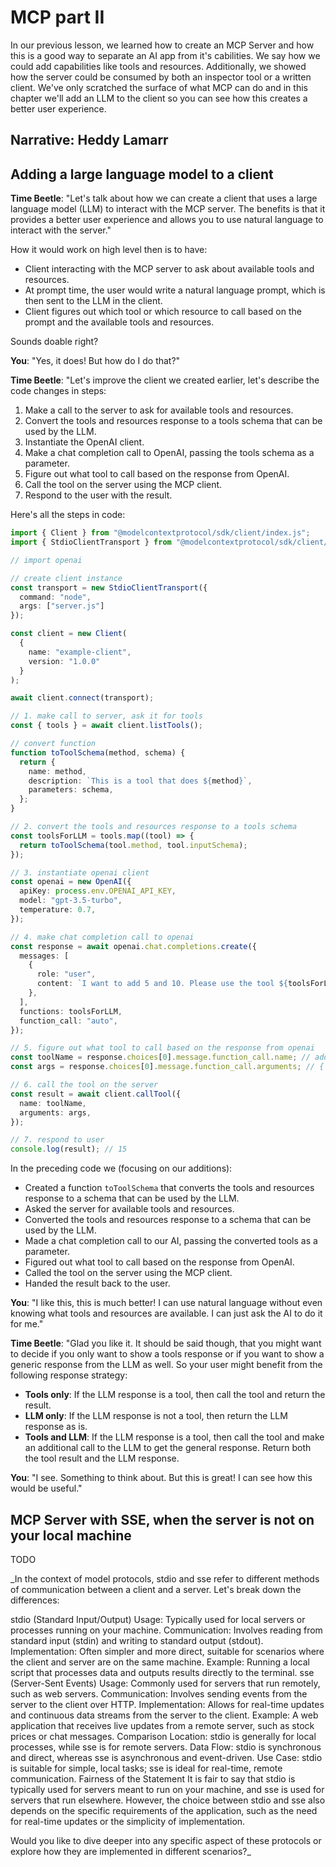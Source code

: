 # MCP part II

In our previous lesson, we learned how to create an MCP Server and how this is a good way to separate an AI app from it's cabilities. We say how we could add capabilities like tools and resources. Additionally, we showed how the server could be consumed by both an inspector tool or a written client. We've only scratched the surface of what MCP can do and in this chapter we'll add an LLM to the client so you can see how this creates a better user experience.

## Narrative: Heddy Lamarr

## Adding a large language model to a client

**Time Beetle**: "Let's talk about how we can create a client that uses a large language model (LLM) to interact with the MCP server. The benefits is that it provides a better user experience and allows you to use natural language to interact with the server."

How it would work on high level then is to have:

- Client interacting with the MCP server to ask about available tools and resources.
- At prompt time, the user would write a natural language prompt, which is then sent to the LLM in the client.
- Client figures out which tool or which resource to call based on the prompt and the available tools and resources.

Sounds doable right?

**You**: "Yes, it does! But how do I do that?"

**Time Beetle**: "Let's improve the client we created earlier, let's describe the code changes in steps:

1. Make a call to the server to ask for available tools and resources.
2. Convert the tools and resources response to a tools schema that can be used by the LLM.
3. Instantiate the OpenAI client.
4. Make a chat completion call to OpenAI, passing the tools schema as a parameter.
5. Figure out what tool to call based on the response from OpenAI.
6. Call the tool on the server using the MCP client.
7. Respond to the user with the result.

Here's all the steps in code:

```typescript
import { Client } from "@modelcontextprotocol/sdk/client/index.js";
import { StdioClientTransport } from "@modelcontextprotocol/sdk/client/stdio.js";

// import openai

// create client instance
const transport = new StdioClientTransport({
  command: "node",
  args: ["server.js"]
});

const client = new Client(
  {
    name: "example-client",
    version: "1.0.0"
  }
);

await client.connect(transport);

// 1. make call to server, ask it for tools
const { tools } = await client.listTools();

// convert function
function toToolSchema(method, schema) {
  return {
    name: method,
    description: `This is a tool that does ${method}`,
    parameters: schema,
  };
}

// 2. convert the tools and resources response to a tools schema
const toolsForLLM = tools.map((tool) => {
  return toToolSchema(tool.method, tool.inputSchema);
});

// 3. instantiate openai client
const openai = new OpenAI({
  apiKey: process.env.OPENAI_API_KEY,
  model: "gpt-3.5-turbo",
  temperature: 0.7,
});

// 4. make chat completion call to openai
const response = await openai.chat.completions.create({
  messages: [
    {
      role: "user",
      content: `I want to add 5 and 10. Please use the tool ${toolsForLLM}`,
    },
  ],
  functions: toolsForLLM,
  function_call: "auto",
});

// 5. figure out what tool to call based on the response from openai
const toolName = response.choices[0].message.function_call.name; // add
const args = response.choices[0].message.function_call.arguments; // { a: 5, b: 10 }

// 6. call the tool on the server
const result = await client.callTool({
  name: toolName,
  arguments: args,
});

// 7. respond to user
console.log(result); // 15
```

In the preceding code we (focusing on our additions):

- Created a function `toToolSchema` that converts the tools and resources response to a schema that can be used by the LLM.
- Asked the server for available tools and resources.
- Converted the tools and resources response to a schema that can be used by the LLM.
- Made a chat completion call to our AI, passing the converted tools as a parameter.
- Figured out what tool to call based on the response from OpenAI.
- Called the tool on the server using the MCP client.
- Handed the result back to the user.  

**You**: "I like this, this is much better! I can use natural language without even knowing what tools and resources are available. I can just ask the AI to do it for me."

**Time Beetle**: "Glad you like it. It should be said though, that you might want to decide if you only want to show a tools response or if you want to show a generic response from the LLM as well. So your user might benefit from the following response strategy:

- **Tools only**: If the LLM response is a tool, then call the tool and return the result.
- **LLM only**: If the LLM response is not a tool, then return the LLM response as is.
- **Tools and LLM**: If the LLM response is a tool, then call the tool and make an additional call to the LLM to get the general response. Return both the tool result and the LLM response.  

**You**: "I see. Something to think about. But this is great! I can see how this would be useful."

## MCP Server with SSE, when the server is not on your local machine

TODO

_In the context of model protocols, stdio and sse refer to different methods of communication between a client and a server. Let's break down the differences:

stdio (Standard Input/Output)
Usage: Typically used for local servers or processes running on your machine.
Communication: Involves reading from standard input (stdin) and writing to standard output (stdout).
Implementation: Often simpler and more direct, suitable for scenarios where the client and server are on the same machine.
Example: Running a local script that processes data and outputs results directly to the terminal.
sse (Server-Sent Events)
Usage: Commonly used for servers that run remotely, such as web servers.
Communication: Involves sending events from the server to the client over HTTP.
Implementation: Allows for real-time updates and continuous data streams from the server to the client.
Example: A web application that receives live updates from a remote server, such as stock prices or chat messages.
Comparison
Location: stdio is generally for local processes, while sse is for remote servers.
Data Flow: stdio is synchronous and direct, whereas sse is asynchronous and event-driven.
Use Case: stdio is suitable for simple, local tasks; sse is ideal for real-time, remote communication.
Fairness of the Statement
It is fair to say that stdio is typically used for servers meant to run on your machine, and sse is used for servers that run elsewhere. However, the choice between stdio and sse also depends on the specific requirements of the application, such as the need for real-time updates or the simplicity of implementation.

Would you like to dive deeper into any specific aspect of these protocols or explore how they are implemented in different scenarios?_
